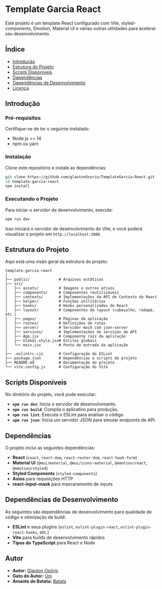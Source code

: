 # Template Garcia React

Este projeto é um template React configurado com Vite, styled-components, Emotion, Material UI e várias outras utilidades para acelerar seu desenvolvimento.

## Índice

- [Introdução](#introdução)
- [Estrutura do Projeto](#estrutura-do-projeto)
- [Scripts Disponíveis](#scripts-disponíveis)
- [Dependências](#dependências)
- [Dependências de Desenvolvimento](#dependências-de-desenvolvimento)
- [Licença](#licença)

## Introdução

### Pré-requisitos

Certifique-se de ter o seguinte instalado:

- Node.js >= 14
- npm ou yarn

### Instalação

Clone este repositório e instale as dependências:

```bash
git clone https://github.com/glautonOsorio/TemplateGarcia-React.git
cd template-garcia-react
npm install
```

### Executando o Projeto

Para iniciar o servidor de desenvolvimento, execute:

```bash
npm run dev
```

Isso iniciará o servidor de desenvolvimento do Vite, e você poderá visualizar o projeto em `http://localhost:3000`.

## Estrutura do Projeto

Aqui está uma visão geral da estrutura do projeto:

```
template-garcia-react
│
├── public/             # Arquivos estáticos
├── src/
│   ├── assets/         # Imagens e outros ativos
│   ├── components/     # Componentes reutilizáveis
│   ├── contexts/       # Implementações da API de Contexto do React
│   ├── helper/         # Funções utilitárias
│   ├── hooks/          # Hooks personalizados do React
│   ├── layout/         # Componentes de layout (cabeçalho, rodapé, etc.)
│   ├── pages/          # Páginas da aplicação
│   ├── routes/         # Definições de rotas
│   ├── server/         # Servidor mock com json-server
│   ├── services/       # Implementações de serviços de API
│   ├── App.jsx         # Componente raiz da aplicação
│   ├── Global.style.jsx# Estilos globais
│   └── main.jsx        # Ponto de entrada da aplicação
│
├── .eslintrc.cjs       # Configuração do ESLint
├── package.json        # Dependências e scripts do projeto
├── README.md           # Documentação do projeto
└── vite.config.js      # Configuração do Vite
```

## Scripts Disponíveis

No diretório do projeto, você pode executar:

- **`npm run dev`**: Inicia o servidor de desenvolvimento.
- **`npm run build`**: Compila o aplicativo para produção.
- **`npm run lint`**: Executa o ESLint para analisar o código.
- **`npm run json`**: Inicia um servidor JSON para simular endpoints de API.

## Dependências

O projeto inclui as seguintes dependências:

- **React** (`react`, `react-dom`, `react-router-dom`, `react-hook-form`)
- **Material UI** (`@mui/material`, `@mui/icons-material`, `@emotion/react`, `@emotion/styled`)
- **Styled Components** (`styled-components`)
- **Axios** para requisições HTTP
- **react-input-mask** para mascaramento de inputs

## Dependências de Desenvolvimento

As seguintes são dependências de desenvolvimento para qualidade de código e otimização de build:

- **ESLint** e seus plugins (`eslint`, `eslint-plugin-react`, `eslint-plugin-react-hooks`, etc.)
- **Vite** para builds de desenvolvimento rápidos
- **Tipos do TypeScript** para React e Node

## Autor

- **Autor:** [Glauton Osório](https://github.com/glautonOsorio)
- **Gato do Autor:** [Uni](https://github.com/glautonOsorio)
- **Amante de Batata:** [Batata](https://github.com/glautonOsorio)
